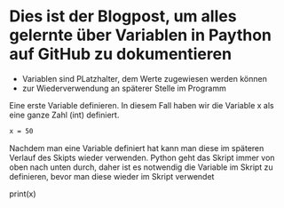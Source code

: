 # Dies ist der Blogpost, um alles gelernte über Variablen in Paython auf GitHub zu dokumentieren

- Variablen sind PLatzhalter, dem Werte zugewiesen werden können
- zur Wiederverwendung an späterer Stelle im Programm



Eine erste Variable definieren. In diesem Fall haben wir die Variable x als eine ganze Zahl (int) definiert.

```bash
x = 50
```


Nachdem man eine Variable definiert hat kann man diese im späteren Verlauf des Skipts wieder verwenden. 
Python geht das Skript immer von oben nach unten durch, daher ist es notwendig die Variable im Skript zu definieren, bevor man diese wieder im Skript verwendet

print(x)

